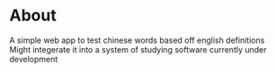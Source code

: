 # About

A simple web app to test chinese words based off english definitions<br>
Might integerate it into a system of studying software currently under development